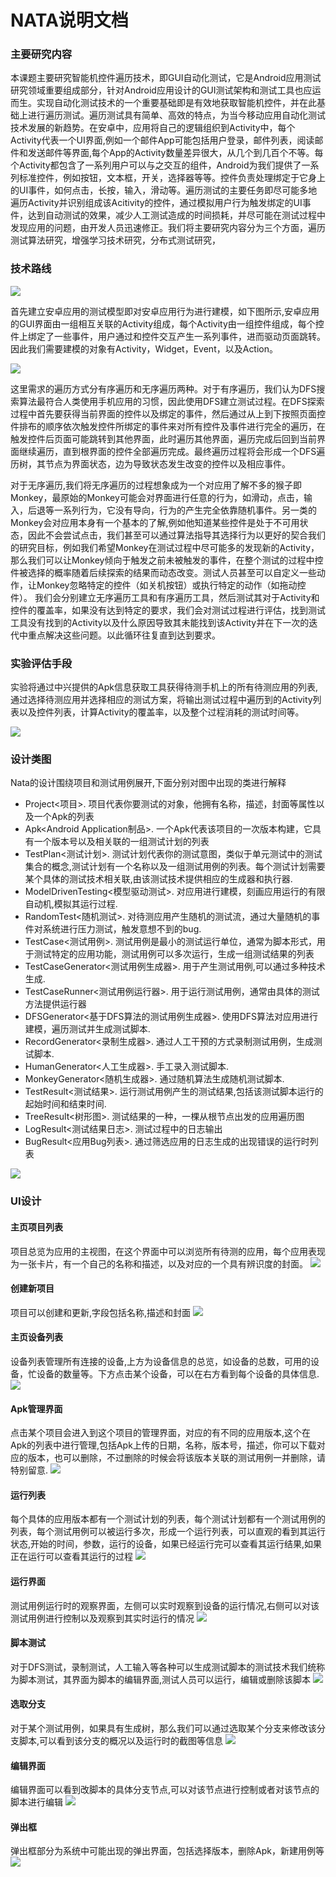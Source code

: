# NATA说明文档

### 主要研究内容
本课题主要研究智能机控件遍历技术，即GUI自动化测试，它是Android应用测试研究领域重要组成部分，针对Android应用设计的GUI测试架构和测试工具也应运而生。实现自动化测试技术的一个重要基础即是有效地获取智能机控件，并在此基础上进行遍历测试。遍历测试具有简单、高效的特点，为当今移动应用自动化测试技术发展的新趋势。在安卓中，应用将自己的逻辑组织到Activity中，每个Activity代表一个UI界面,例如一个邮件App可能包括用户登录，邮件列表，阅读邮件和发送邮件等界面,每个App的Activity数量差异很大，从几个到几百个不等。每个Activity都包含了一系列用户可以与之交互的组件，Android为我们提供了一系列标准控件，例如按钮，文本框，开关，选择器等等。控件负责处理绑定于它身上的UI事件，如何点击，长按，输入，滑动等。遍历测试的主要任务即尽可能多地遍历Activity并识别组成该Acitivity的控件，通过模拟用户行为触发绑定的UI事件，达到自动测试的效果，减少人工测试造成的时间损耗，并尽可能在测试过程中发现应用的问题，由开发人员迅速修正。我们将主要研究内容分为三个方面，遍历测试算法研究，增强学习技术研究，分布式测试研究，


### 技术路线
![](技术路线图.jpg)

首先建立安卓应用的测试模型即对安卓应用行为进行建模，如下图所示,安卓应用的GUI界面由一组相互关联的Activity组成，每个Activity由一组控件组成，每个控件上绑定了一些事件，用户通过和控件交互产生一系列事件，进而驱动页面跳转。因此我们需要建模的对象有Activity，Widget，Event，以及Action。

![](安卓模型.png)

这里需求的遍历方式分有序遍历和无序遍历两种。对于有序遍历，我们认为DFS搜索算法最符合人类使用手机应用的习惯，因此使用DFS建立测试过程。在DFS探索过程中首先要获得当前界面的控件以及绑定的事件，然后通过从上到下按照页面控件排布的顺序依次触发控件所绑定的事件来对所有控件及事件进行完全的遍历，在触发控件后页面可能跳转到其他界面，此时遍历其他界面，遍历完成后回到当前界面继续遍历，直到根界面的控件全部遍历完成。最终遍历过程将会形成一个DFS遍历树，其节点为界面状态，边为导致状态发生改变的控件以及相应事件。


对于无序遍历,我们将无序遍历的过程想象成为一个对应用了解不多的猴子即Monkey，最原始的Monkey可能会对界面进行任意的行为，如滑动，点击，输入，后退等一系列行为，它没有导向，行为的产生完全依靠随机事件。另一类的Monkey会对应用本身有一个基本的了解,例如他知道某些控件是处于不可用状态，因此不会尝试点击，我们甚至可以通过算法指导其选择行为以更好的契合我们的研究目标，例如我们希望Monkey在测试过程中尽可能多的发现新的Activity，那么我们可以让Monkey倾向于触发之前未被触发的事件，在整个测试的过程中控件被选择的概率随着后续探索的结果而动态改变。测试人员甚至可以自定义一些动作，让Monkey忽略特定的控件（如关机按钮）或执行特定的动作（如拖动控件）。
我们会分别建立无序遍历工具和有序遍历工具，然后测试其对于Activity和控件的覆盖率，如果没有达到特定的要求，我们会对测试过程进行评估，找到测试工具没有找到的Activity以及什么原因导致其未能找到该Activity并在下一次的迭代中重点解决这些问题。以此循环往复直到达到要求。

### 实验评估手段
实验将通过中兴提供的Apk信息获取工具获得待测手机上的所有待测应用的列表,通过选择待测应用并选择相应的测试方案，将输出测试过程中遍历到的Activity列表以及控件列表，计算Activity的覆盖率，以及整个过程消耗的测试时间等。

![](评估手段.png)

### 设计类图
Nata的设计围绕项目和测试用例展开,下面分别对图中出现的类进行解释
- Project<项目>. 项目代表你要测试的对象，他拥有名称，描述，封面等属性以及一个Apk的列表
- Apk<Android Application制品>. 一个Apk代表该项目的一次版本构建，它具有一个版本号以及相关联的一组测试计划的列表
- TestPlan<测试计划>. 测试计划代表你的测试意图，类似于单元测试中的测试集合的概念,测试计划有一个名称以及一组测试用例的列表。每个测试计划需要某个具体的测试技术相关联,由该测试技术提供相应的生成器和执行器.
- ModelDrivenTesting<模型驱动测试>. 对应用进行建模，刻画应用运行的有限自动机,模拟其运行过程.
- RandomTest<随机测试>. 对待测应用产生随机的测试流，通过大量随机的事件对系统进行压力测试，触发意想不到的bug.
- TestCase<测试用例>. 测试用例是最小的测试运行单位，通常为脚本形式，用于测试特定的应用功能，测试用例可以多次运行，生成一组测试结果的列表
- TestCaseGenerator<测试用例生成器>. 用于产生测试用例,可以通过多种技术生成.
- TestCaseRunner<测试用例运行器>. 用于运行测试用例，通常由具体的测试方法提供运行器
- DFSGenerator<基于DFS算法的测试用例生成器>. 使用DFS算法对应用进行建模，遍历测试并生成测试脚本.
- RecordGenerator<录制生成器>. 通过人工干预的方式录制测试用例，生成测试脚本.
- HumanGenerator<人工生成器>. 手工录入测试脚本.
- MonkeyGenerator<随机生成器>. 通过随机算法生成随机测试脚本.
- TestResult<测试结果>. 运行测试用例产生的测试结果,包括该测试脚本运行的起始时间和结束时间.
- TreeResult<树形图>. 测试结果的一种，一棵从根节点出发的应用遍历图
- LogResult<测试结果日志>. 测试过程中的日志输出
- BugResult<应用Bug列表>. 通过筛选应用的日志生成的出现错误的运行时列表

![](nata.png)

### UI设计

#### 主页项目列表
项目总览为应用的主视图，在这个界面中可以浏览所有待测的应用，每个应用表现为一张卡片，有一个自己的名称和描述，以及对应的一个具有辨识度的封面。
![](项目总览.png)

#### 创建新项目
项目可以创建和更新,字段包括名称,描述和封面
![](创建新项目.png)

#### 主页设备列表
设备列表管理所有连接的设备,上方为设备信息的总览，如设备的总数，可用的设备，忙设备的数量等。下方点击某个设备，可以在右方看到每个设备的具体信息.
![](设备列表.png)

#### Apk管理界面
点击某个项目会进入到这个项目的管理界面，对应的有不同的应用版本,这个在Apk的列表中进行管理,包括Apk上传的日期，名称，版本号，描述，你可以下载对应的版本，也可以删除，不过删除的时候会将该版本关联的测试用例一并删除，请特别留意.
![](Apk管理.png)

#### 运行列表
每个具体的应用版本都有一个测试计划的列表，每个测试计划都有一个测试用例的列表，每个测试用例可以被运行多次，形成一个运行列表，可以直观的看到其运行状态,开始的时间，参数，运行的设备，如果已经运行完可以查看其运行结果,如果正在运行可以查看其运行的过程
![](运行列表.png)

#### 运行界面
测试用例运行时的观察界面，左侧可以实时观察到设备的运行情况,右侧可以对该测试用例进行控制以及观察到其实时运行的情况
![](运行界面.png)

#### 脚本测试
对于DFS测试，录制测试，人工输入等各种可以生成测试脚本的测试技术我们统称为脚本测试，其界面为脚本的编辑界面,测试人员可以运行，编辑或删除该脚本
![](脚本测试.png)

#### 选取分支
对于某个测试用例，如果具有生成树，那么我们可以通过选取某个分支来修改该分支脚本,可以看到该分支的概况以及运行时的截图等信息
![](选取分支.png)

#### 编辑界面
编辑界面可以看到改脚本的具体分支节点,可以对该节点进行控制或者对该节点的脚本进行编辑
![](编辑.png)

#### 弹出框
弹出框部分为系统中可能出现的弹出界面，包括选择版本，删除Apk，新建用例等
![](弹出框.png)
